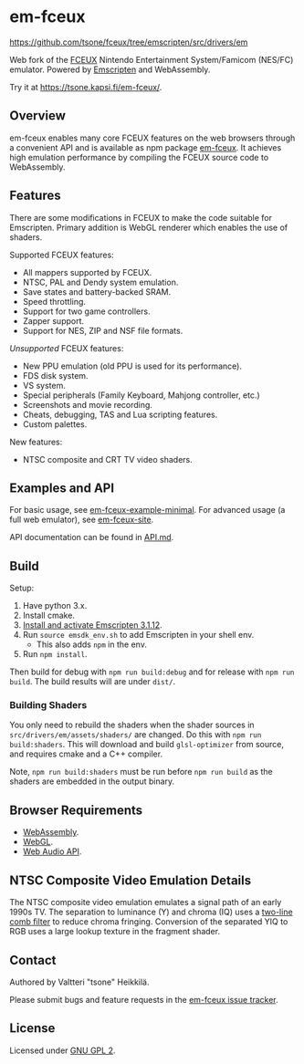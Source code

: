 # em-fceux

https://github.com/tsone/fceux/tree/emscripten/src/drivers/em

Web fork of the [FCEUX](https://github.com/TASVideos/fceux/) Nintendo
Entertainment System/Famicom (NES/FC) emulator. Powered by
[Emscripten](https://emscripten.org/) and WebAssembly.

Try it at https://tsone.kapsi.fi/em-fceux/.

## Overview

em-fceux enables many core FCEUX features on the web browsers through a
convenient API and is available as npm package
[em-fceux](https://www.npmjs.com/package/em-fceux). It achieves high
emulation performance by compiling the FCEUX source code to WebAssembly.

## Features

There are some modifications in FCEUX to make the code suitable for Emscripten.
Primary addition is WebGL renderer which enables the use of shaders.

Supported FCEUX features:

- All mappers supported by FCEUX.
- NTSC, PAL and Dendy system emulation.
- Save states and battery-backed SRAM.
- Speed throttling.
- Support for two game controllers.
- Zapper support.
- Support for NES, ZIP and NSF file formats.

_Unsupported_ FCEUX features:

- New PPU emulation (old PPU is used for its performance).
- FDS disk system.
- VS system.
- Special peripherals (Family Keyboard, Mahjong controller, etc.)
- Screenshots and movie recording.
- Cheats, debugging, TAS and Lua scripting features.
- Custom palettes.

New features:

- NTSC composite and CRT TV video shaders.

## Examples and API

For basic usage, see
[em-fceux-example-minimal](https://bitbucket.org/tsone/em-fceux-example-minimal/).
For advanced usage (a full web emulator), see
[em-fceux-site](https://bitbucket.org/tsone/em-fceux-site/).

API documentation can be found in
[API.md](https://github.com/tsone/fceux/tree/emscripten/src/drivers/em/API.md).

## Build

Setup:

1. Have python 3.x.
2. Install cmake.
3. [Install and activate Emscripten 3.1.12](https://emscripten.org/docs/getting_started/downloads.html).
4. Run `source emsdk_env.sh` to add Emscripten in your shell env.
   - This also adds `npm` in the env.
5. Run `npm install`.

Then build for debug with `npm run build:debug` and for release with
`npm run build`. The build results will are under `dist/`.

### Building Shaders

You only need to rebuild the shaders when the shader sources in
`src/drivers/em/assets/shaders/` are changed. Do this with
`npm run build:shaders`. This will download and build `glsl-optimizer` from
source, and requires cmake and a C++ compiler.

Note, `npm run build:shaders` must be run before `npm run build` as the shaders
are embedded in the output binary.

## Browser Requirements

- [WebAssembly](https://webassembly.org/).
- [WebGL](https://www.khronos.org/webgl/).
- [Web Audio API](https://www.w3.org/TR/webaudio/).

## NTSC Composite Video Emulation Details

The NTSC composite video emulation emulates a signal path of an early 1990s TV.
The separation to luminance (Y) and chroma (IQ) uses a
[two-line comb filter](http://www.cockam.com/vidcomb.htm#TwoLine) to reduce
chroma fringing. Conversion of the separated YIQ to RGB uses a large lookup
texture in the fragment shader.

## Contact

Authored by Valtteri "tsone" Heikkilä.

Please submit bugs and feature requests in the
[em-fceux issue tracker](https://bitbucket.org/tsone/em-fceux/issues?status=new&status=open).

## License

Licensed under [GNU GPL 2](https://www.gnu.org/licenses/gpl-2.0.txt).
